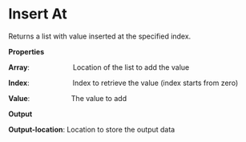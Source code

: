 # Insert At

Returns a list with value inserted at the specified index.

 **Properties**
 

**Array**:                      Location of the list to add the value

**Index**:                      Index to retrieve the value (index starts from zero)

**Value**:                     The value to add

 **Output**
 

**Output-location**: Location to store the output data